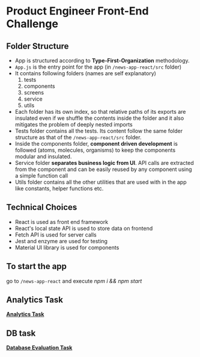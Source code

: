 # Product Engineer Front-End Challenge

## Folder Structure

- App is structured according to **Type-First-Organization** methodology.
- `App.js` is the entry point for the app (in `/news-app-react/src` folder)
- It contains following folders (names are self explanatory)
  1. tests
  2. components
  3. screens
  4. service
  5. utils
- Each folder has its own index, so that relative paths of its exports are insulated even if we shuffle the contents inside the folder and it also mitigates the problem of deeply nested imports
- Tests folder contains all the tests. Its content follow the same folder structure as that of the `/news-app-react/src` folder.
- Inside the components folder, **component driven development** is followed (atoms, molecules, organisms) to keep the components modular and insulated.
- Service folder **separates business logic from UI**. API calls are extracted from the component and can be easily reused by any component using a simple function call
- Utils folder contains all the other utilities that are used with in the app like constants, helper functions etc.

## Technical Choices

- React is used as front end framework
- React's local state API is used to store data on frontend
- Fetch API is used for server calls
- Jest and enzyme are used for testing
- Material UI library is used for components

## To start the app

go to `/news-app-react` and execute _npm i && npm start_

## Analytics Task

**[Analytics Task](ANALYTICS.md)**

## DB task

**[Database Evaluation Task](DB-Task.md)**
